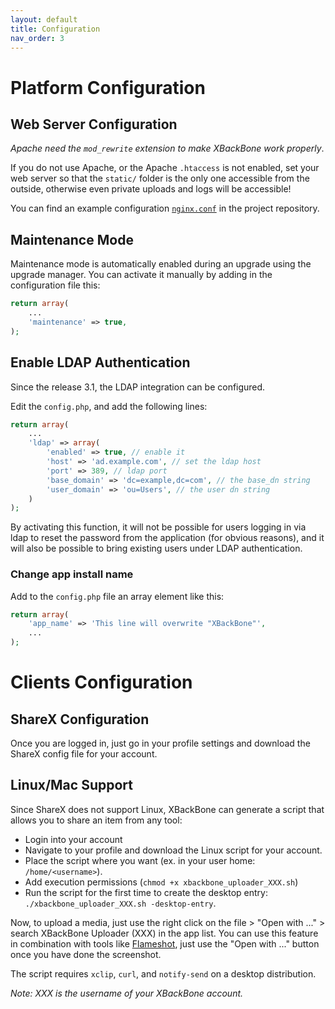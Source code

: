 ```yaml
---
layout: default
title: Configuration
nav_order: 3
---
```

# Platform Configuration

## Web Server Configuration
*Apache need the `mod_rewrite` extension to make XBackBone work properly*.

If you do not use Apache, or the Apache `.htaccess` is not enabled, set your web server so that the `static/` folder is the only one accessible from the outside, otherwise even private uploads and logs will be accessible!

You can find an example configuration [`nginx.conf`](https://github.com/SergiX44/XBackBone/blob/master/nginx.conf) in the project repository.

## Maintenance Mode
Maintenance mode is automatically enabled during an upgrade using the upgrade manager. You can activate it manually by adding in the configuration file this:

```php
return array(
    ...
    'maintenance' => true,
);
```


## Enable LDAP Authentication

Since the release 3.1, the LDAP integration can be configured.

Edit the `config.php`, and add the following lines:
```php
return array(
    ...
    'ldap' => array(
        'enabled' => true, // enable it
        'host' => 'ad.example.com', // set the ldap host
        'port' => 389, // ldap port
        'base_domain' => 'dc=example,dc=com', // the base_dn string
        'user_domain' => 'ou=Users', // the user dn string
    )
);
```

By activating this function, it will not be possible for users logging in via ldap to reset the password from the application (for obvious reasons), and it will also be possible to bring existing users under LDAP authentication.

### Change app install name
Add to the `config.php` file an array element like this:
```php
return array(
    'app_name' => 'This line will overwrite "XBackBone"',
    ...
);
```

# Clients Configuration

## ShareX Configuration
Once you are logged in, just go in your profile settings and download the ShareX config file for your account.

## Linux/Mac Support
Since ShareX does not support Linux, XBackBone can generate a script that allows you to share an item from any tool:
+ Login into your account
+ Navigate to your profile and download the Linux script for your account.
+ Place the script where you want (ex. in your user home: `/home/<username>`).
+ Add execution permissions (`chmod +x xbackbone_uploader_XXX.sh`)
+ Run the script for the first time to create the desktop entry: `./xbackbone_uploader_XXX.sh -desktop-entry`.

Now, to upload a media, just use the right click on the file > "Open with ..." > search XBackBone Uploader (XXX) in the app list.
You can use this feature in combination with tools like [Flameshot](https://github.com/lupoDharkael/flameshot), just use the "Open with ..." button once you have done the screenshot.

The script requires `xclip`, `curl`, and `notify-send` on a desktop distribution.

*Note: XXX is the username of your XBackBone account.*